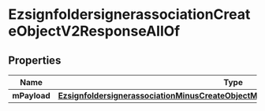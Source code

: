 
# EzsignfoldersignerassociationCreateObjectV2ResponseAllOf

## Properties
Name | Type | Description | Notes
------------ | ------------- | ------------- | -------------
**mPayload** | [**EzsignfoldersignerassociationMinusCreateObjectMinusV2MinusResponseMinusMPayload**](EzsignfoldersignerassociationMinusCreateObjectMinusV2MinusResponseMinusMPayload.md) |  | 



